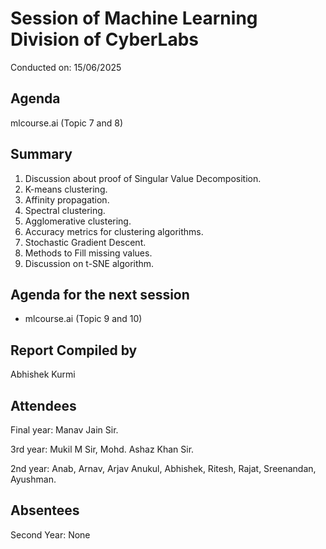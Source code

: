 # Session of Machine Learning Division of CyberLabs
Conducted on: 15/06/2025

## Agenda
mlcourse.ai (Topic 7 and 8)

## Summary
1. Discussion about proof of Singular Value Decomposition.
2. K-means clustering.
3. Affinity propagation.
4. Spectral clustering.
5. Agglomerative clustering.
6. Accuracy metrics for clustering algorithms.
7. Stochastic Gradient Descent.
8. Methods to Fill missing values.
9. Discussion on t-SNE algorithm.

## Agenda for the next session
* mlcourse.ai (Topic 9 and 10)

## Report Compiled by
Abhishek Kurmi

## Attendees
Final year: Manav Jain Sir. 

3rd year: Mukil M Sir, Mohd. Ashaz Khan Sir.

2nd year: Anab, Arnav, Arjav Anukul, Abhishek, Ritesh, Rajat, Sreenandan, Ayushman.

## Absentees
Second Year: None
